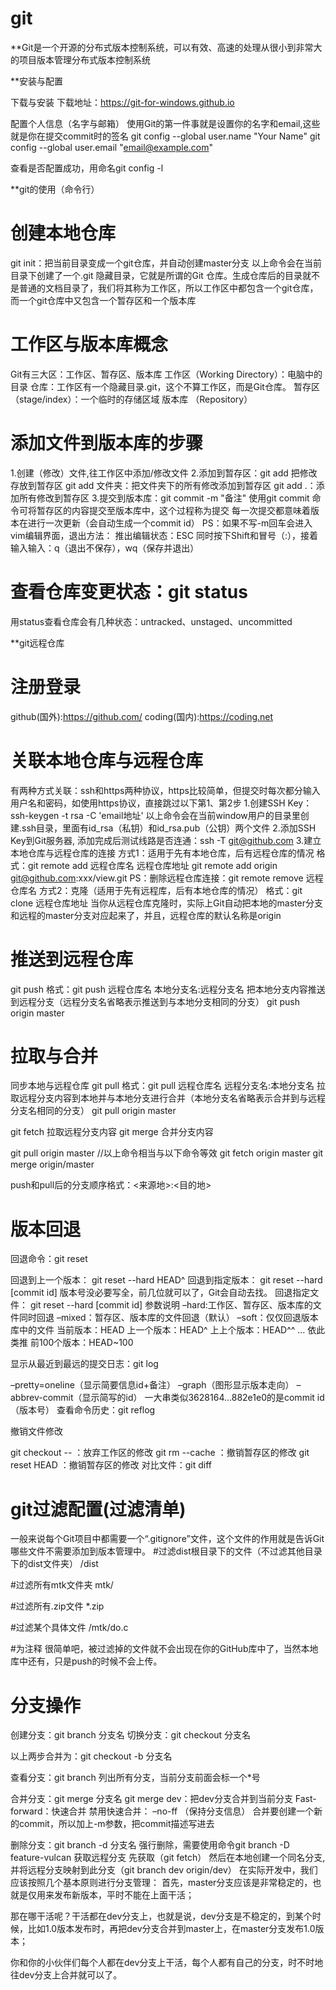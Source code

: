 # git

**Git是一个开源的分布式版本控制系统，可以有效、高速的处理从很小到非常大的项目版本管理分布式版本控制系统


**安装与配置

下载与安装
下载地址：https://git-for-windows.github.io

配置个人信息（名字与邮箱）
使用Git的第一件事就是设置你的名字和email,这些就是你在提交commit时的签名
git config --global user.name "Your Name"
git config --global user.email "email@example.com"

查看是否配置成功，用命名git config -l


**git的使用（命令行）

# 创建本地仓库
git init：把当前目录变成一个git仓库，并自动创建master分支
以上命令会在当前目录下创建了一个.git 隐藏目录，它就是所谓的Git 仓库。生成仓库后的目录就不是普通的文档目录了，我们将其称为工作区，所以工作区中都包含一个git仓库，而一个git仓库中又包含一个暂存区和一个版本库

# 工作区与版本库概念
Git有三大区：工作区、暂存区、版本库
工作区（Working Directory）：电脑中的目录
仓库：工作区有一个隐藏目录.git，这个不算工作区，而是Git仓库。
暂存区（stage/index）：一个临时的存储区域
版本库 （Repository）

# 添加文件到版本库的步骤
1.创建（修改）文件,往工作区中添加/修改文件
2.添加到暂存区：git add <file>
  把修改存放到暂存区
  git add 文件夹：把文件夹下的所有修改添加到暂存区
  git add .：添加所有修改到暂存区
3.提交到版本库：git commit -m "备注"
  使用git commit 命令可将暂存区的内容提交至版本库中，这个过程称为提交
  每一次提交都意味着版本在进行一次更新（会自动生成一个commit id）
  PS：如果不写-m回车会进入vim编辑界面，退出方法：
  推出编辑状态：ESC
  同时按下Shift和冒号（:），接着输入输入：q（退出不保存），wq（保存并退出）
    
# 查看仓库变更状态：git status
用status查看仓库会有几种状态：untracked、unstaged、uncommitted 


**git远程仓库

# 注册登录
github(国外):https://github.com/
coding(国内):https://coding.net

# 关联本地仓库与远程仓库
有两种方式关联：ssh和https两种协议，https比较简单，但提交时每次都分输入用户名和密码，如使用https协议，直接跳过以下第1、第2步
1.创建SSH Key：ssh-keygen -t rsa -C 'email地址'
  以上命令会在当前window用户的目录里创建.ssh目录，里面有id_rsa（私钥）和id_rsa.pub（公钥）两个文件
2.添加SSH Key到Git服务器, 添加完成后测试线路是否连通：ssh -T git@github.com
3.建立本地仓库与远程仓库的连接
  方式1：适用于先有本地仓库，后有远程仓库的情况
       格式：git remote add 远程仓库名 远程仓库地址 git remote add origin git@github.com:xxx/view.git
        PS：删除远程仓库连接：git remote remove 远程仓库名
  方式2：克隆（适用于先有远程库，后有本地仓库的情况）
        格式：git clone 远程仓库地址
        当你从远程仓库克隆时，实际上Git自动把本地的master分支和远程的master分支对应起来了，并且，远程仓库的默认名称是origin
  
# 推送到远程仓库
git push
格式：git push 远程仓库名 本地分支名:远程分支名
把本地分支内容推送到远程分支（远程分支名省略表示推送到与本地分支相同的分支）
git push origin master

# 拉取与合并
同步本地与远程仓库
git pull
格式：git pull 远程仓库名 远程分支名:本地分支名
拉取远程分支内容到本地并与本地分支进行合并（本地分支名省略表示合并到与远程分支名相同的分支）
git pull origin master

git fetch
拉取远程分支内容
git merge
合并分支内容

git pull origin master
//以上命令相当与以下命令等效
git fetch origin master
git merge origin/master

push和pull后的分支顺序格式：<来源地>:<目的地>


# 版本回退
回退命令：git reset

回退到上一个版本： git reset --hard HEAD^
回退到指定版本： git reset --hard [commit id] 版本号没必要写全，前几位就可以了，Git会自动去找。
回退指定文件： git reset --hard [commit id] <file>
参数说明
–hard:工作区、暂存区、版本库的文件同时回退
–mixed：暂存区、版本库的文件回退（默认）
–soft：仅仅回退版本库中的文件
当前版本：HEAD
上一个版本：HEAD^
上上个版本：HEAD^^
… 依此类推
前100个版本：HEAD~100

显示从最近到最远的提交日志：git log

–pretty=oneline（显示简要信息id+备注）
–graph（图形显示版本走向）
–abbrev-commit（显示简写的id）
一大串类似3628164…882e1e0的是commit id（版本号）
查看命令历史：git reflog

撤销文件修改

git checkout -- <file>：放弃工作区的修改
git rm --cache <file>：撤销暂存区的修改
git reset HEAD <file>：撤销暂存区的修改
对比文件：git diff <file>
  
  
# git过滤配置(过滤清单)
一般来说每个Git项目中都需要一个“.gitignore”文件，这个文件的作用就是告诉Git哪些文件不需要添加到版本管理中。
#过滤dist根目录下的文件（不过滤其他目录下的dist文件夹）
/dist 

#过滤所有mtk文件夹
mtk/ 

#过滤所有.zip文件
*.zip 

#过滤某个具体文件
/mtk/do.c 

#为注释
很简单吧，被过滤掉的文件就不会出现在你的GitHub库中了，当然本地库中还有，只是push的时候不会上传。


# 分支操作
创建分支：git branch 分支名
切换分支：git checkout 分支名

以上两步合并为：git checkout -b 分支名

查看分支：git branch
列出所有分支，当前分支前面会标一个*号

合并分支：git merge 分支名
git merge dev：把dev分支合并到当前分支
Fast-forward：快速合并
禁用快速合并： –no-ff （保持分支信息）
合并要创建一个新的commit，所以加上-m参数，把commit描述写进去

删除分支：git branch -d 分支名
强行删除，需要使用命令git branch -D feature-vulcan
获取远程分支
先获取（git fetch）
然后在本地创建一个同名分支,并将远程分支映射到此分支（git branch dev origin/dev）
在实际开发中，我们应该按照几个基本原则进行分支管理：
首先，master分支应该是非常稳定的，也就是仅用来发布新版本，平时不能在上面干活；

那在哪干活呢？干活都在dev分支上，也就是说，dev分支是不稳定的，到某个时候，比如1.0版本发布时，再把dev分支合并到master上，在master分支发布1.0版本；

你和你的小伙伴们每个人都在dev分支上干活，每个人都有自己的分支，时不时地往dev分支上合并就可以了。
